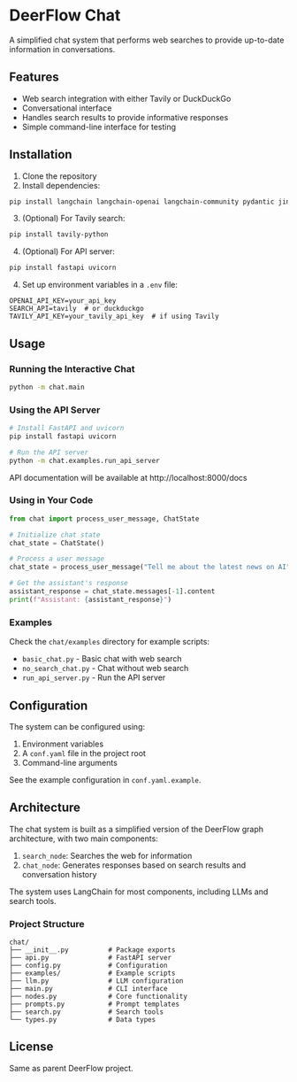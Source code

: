 # DeerFlow Chat

A simplified chat system that performs web searches to provide up-to-date information in conversations.

## Features

- Web search integration with either Tavily or DuckDuckGo
- Conversational interface
- Handles search results to provide informative responses
- Simple command-line interface for testing

## Installation

1. Clone the repository
2. Install dependencies:

```bash
pip install langchain langchain-openai langchain-community pydantic jinja2 pyyaml
```

3. (Optional) For Tavily search:

```bash
pip install tavily-python
```

4. (Optional) For API server:

```bash
pip install fastapi uvicorn
```

4. Set up environment variables in a `.env` file:

```
OPENAI_API_KEY=your_api_key
SEARCH_API=tavily  # or duckduckgo
TAVILY_API_KEY=your_tavily_api_key  # if using Tavily
```

## Usage

### Running the Interactive Chat

```bash
python -m chat.main
```

### Using the API Server

```bash
# Install FastAPI and uvicorn
pip install fastapi uvicorn

# Run the API server
python -m chat.examples.run_api_server
```

API documentation will be available at http://localhost:8000/docs

### Using in Your Code

```python
from chat import process_user_message, ChatState

# Initialize chat state
chat_state = ChatState()

# Process a user message
chat_state = process_user_message("Tell me about the latest news on AI", chat_state)

# Get the assistant's response
assistant_response = chat_state.messages[-1].content
print(f"Assistant: {assistant_response}")
```

### Examples

Check the `chat/examples` directory for example scripts:

- `basic_chat.py` - Basic chat with web search
- `no_search_chat.py` - Chat without web search
- `run_api_server.py` - Run the API server

## Configuration

The system can be configured using:

1. Environment variables
2. A `conf.yaml` file in the project root
3. Command-line arguments

See the example configuration in `conf.yaml.example`.

## Architecture

The chat system is built as a simplified version of the DeerFlow graph architecture, with two main components:

1. `search_node`: Searches the web for information
2. `chat_node`: Generates responses based on search results and conversation history

The system uses LangChain for most components, including LLMs and search tools.

### Project Structure

```
chat/
├── __init__.py          # Package exports
├── api.py               # FastAPI server
├── config.py            # Configuration
├── examples/            # Example scripts
├── llm.py               # LLM configuration
├── main.py              # CLI interface
├── nodes.py             # Core functionality
├── prompts.py           # Prompt templates
├── search.py            # Search tools
└── types.py             # Data types
```

## License

Same as parent DeerFlow project. 